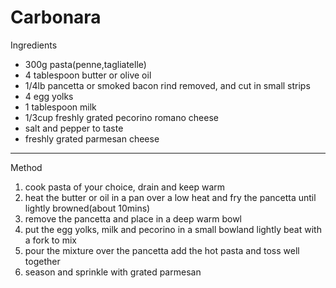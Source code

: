# Carbonara

Ingredients

-   300g pasta(penne,tagliatelle)
-   4 tablespoon butter or olive oil
-   1/4lb pancetta or smoked bacon rind removed, and cut in small strips
-   4 egg yolks
-   1 tablespoon milk
-   1/3cup freshly grated pecorino romano cheese
-   salt and pepper to taste
-   freshly grated parmesan cheese

--------------------------------------------------------------------------------

Method

1.  cook pasta of your choice, drain and keep warm
2.  heat the butter or oil in a pan over a low heat and fry the pancetta until
    lightly browned(about 10mins)
3.  remove the pancetta and place in a deep warm bowl
4.  put the egg yolks, milk and pecorino in a small bowland lightly beat with a
    fork to mix
5.  pour the mixture over the pancetta add the hot pasta and toss well together
6.  season and sprinkle with grated parmesan
